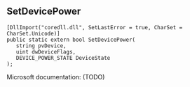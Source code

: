 ## SetDevicePower

```
[DllImport("coredll.dll", SetLastError = true, CharSet = CharSet.Unicode)]
public static extern bool SetDevicePower(
   string pvDevice,
   uint dwDeviceFlags,
   DEVICE_POWER_STATE DeviceState
);
```

Microsoft documentation: (TODO)
